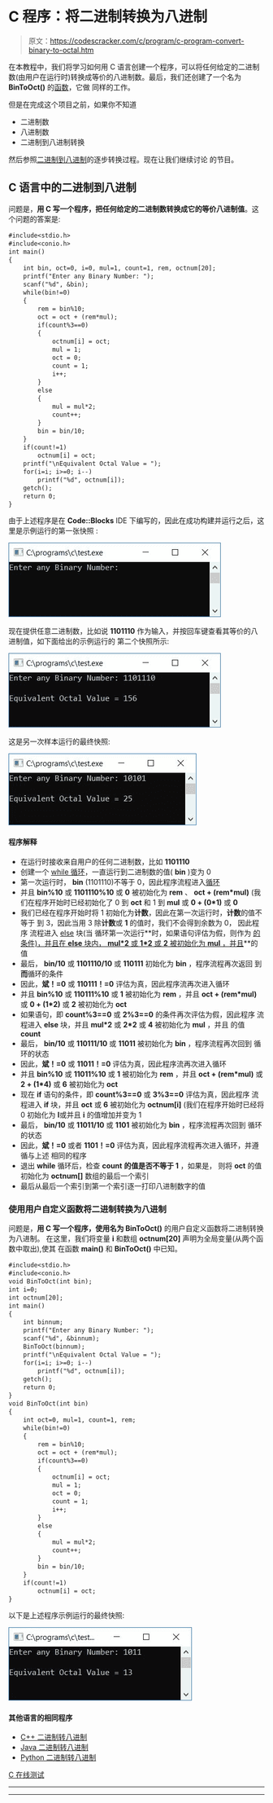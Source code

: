 # C 程序：将二进制转换为八进制

> 原文：<https://codescracker.com/c/program/c-program-convert-binary-to-octal.htm>

在本教程中，我们将学习如何用 C 语言创建一个程序，可以将任何给定的二进制数(由用户在运行时)转换成等价的八进制数。最后，我们还创建了一个名为 **BinToOct()** 的[函数](/c/c-functions.htm)，它做 同样的工作。

但是在完成这个项目之前，如果你不知道

*   二进制数
*   八进制数
*   二进制到八进制转换

然后参照[二进制到八进制](/computer-fundamental/binary-to-octal.htm)的逐步转换过程。现在让我们继续讨论 的节目。

## C 语言中的二进制到八进制

问题是，**用 C 写一个程序，把任何给定的二进制数转换成它的等价八进制值**。这个问题的答案是:

```
#include<stdio.h>
#include<conio.h>
int main()
{
    int bin, oct=0, i=0, mul=1, count=1, rem, octnum[20];
    printf("Enter any Binary Number: ");
    scanf("%d", &bin);
    while(bin!=0)
    {
        rem = bin%10;
        oct = oct + (rem*mul);
        if(count%3==0)
        {
            octnum[i] = oct;
            mul = 1;
            oct = 0;
            count = 1;
            i++;
        }
        else
        {
            mul = mul*2;
            count++;
        }
        bin = bin/10;
    }
    if(count!=1)
        octnum[i] = oct;
    printf("\nEquivalent Octal Value = ");
    for(i=i; i>=0; i--)
        printf("%d", octnum[i]);
    getch();
    return 0;
}
```

由于上述程序是在 **Code::Blocks** IDE 下编写的，因此在成功构建并运行之后，这里是示例运行的第一张快照 :

![c binary to octal conversion](img/1ba91bc4b819b791a2e69c385e4bd7fd.png)

现在提供任意二进制数，比如说 **1101110** 作为输入，并按回车键查看其等价的八进制值，如下面给出的示例运行的 第二个快照所示:

![binary to octal conversion in c](img/c71740439bf81f20c889a8511d2bb0cb.png)

这是另一次样本运行的最终快照:

![c program convert binary to octal](img/46ee27adcde06757cc13994365fa2188.png)

#### 程序解释

*   在运行时接收来自用户的任何二进制数，比如 **1101110**
*   创建一个 [while 循环](/c/c-while-loop.htm)，一直运行到二进制数的值( **bin** )变为 0
*   第一次运行时， **bin** (1101110)不等于 0，因此程序流程进入[循环](/c/c-loops.htm)
*   并且 **bin%10** 或 **1101110%10** 或 **0** 被初始化为 **rem** 、 **oct + (rem*mul)** (我们在程序开始时已经初始化了 0 到 **oct** 和 1 到 **mul** 或 **0 + (0*1)** 或 **0**
*   我们已经在程序开始时将 1 初始化为**计数**，因此在第一次运行时，**计数**的值不等于 到 3，因此当用 3 除**计数**或 **1** 的值时，我们不会得到余数为 0， 因此程序 流程进入 [else](/c/c-if-statement.htm) 块(当 循环第一次运行**时，如果语句评估为假，则作为 [的条件)，并且在 **else** 块内， **mul*2** 或 **1*2** 或 **2** 被初始化为 **mul** ，并且](/c/c-if-statement.htm)**的值
*   最后， **bin/10** 或 **1101110/10** 或 **110111** 初始化为 **bin** ，程序流程再次返回 到**而**循环的条件
*   因此，**斌！=0** 或 **110111！=0** 评估为真，因此程序流再次进入循环
*   并且 **bin%10** 或 **110111%10** 或 **1** 被初始化为 **rem** ，并且 **oct + (rem*mul)** 或 **0 + (1*2)** 或 **2** 被初始化为 **oct**
*   如果语句，即 **count%3==0** 或 **2%3==0** 的条件再次评估为假，因此程序 流程进入 **else** 块，并且 **mul*2** 或 **2*2** 或 **4** 被初始化为 **mul** ，并且 的值 **count**
*   最后， **bin/10** 或 **110111/10** 或 **11011** 被初始化为 **bin** ，程序流程再次回到 循环的状态
*   因此，**斌！=0** 或 **11011！=0** 评估为真，因此程序流再次进入循环
*   并且 **bin%10** 或 **11011%10** 或 **1** 被初始化为 **rem** ，并且 **oct + (rem*mul)** 或 **2 + (1*4)** 或 **6** 被初始化为 **oct**
*   现在 **if** 语句的条件，即 **count%3==0** 或 **3%3==0** 评估为真，因此程序 流程进入 **if** 块，并且 **oct** 或 **6** 被初始化为 **octnum[i]** (我们在程序开始时已经将 0 初始化为 **I**或并且 **i** 的值增加并变为 1
*   最后， **bin/10** 或 **11011/10** 或 **1101** 被初始化为 **bin** ，程序流程再次回到 循环的状态
*   因此，**斌！=0** 或者 **1101！=0** 评估为真，因此程序流程再次进入循环，并遵循与上述 相同的程序
*   退出 **while** 循环后，检查 **count** **的值是否不等于 1** ，如果是， 则将 **oct** 的值初始化为 **octnum[]** 数组的最后一个索引
*   最后从最后一个索引到第一个索引逐一打印八进制数字的值

### 使用用户自定义函数将二进制转换为八进制

问题是，**用 C 写一个程序，使用名为 BinToOct()** 的用户自定义函数将二进制转换为八进制。 在这里，我们将变量 **i** 和数组 **octnum[20]** 声明为全局变量(从两个函数中取出),使其 在函数 **main()** 和 **BinToOct()** 中已知。

```
#include<stdio.h>
#include<conio.h>
void BinToOct(int bin);
int i=0;
int octnum[20];
int main()
{
    int binnum;
    printf("Enter any Binary Number: ");
    scanf("%d", &binnum);
    BinToOct(binnum);
    printf("\nEquivalent Octal Value = ");
    for(i=i; i>=0; i--)
        printf("%d", octnum[i]);
    getch();
    return 0;
}
void BinToOct(int bin)
{
    int oct=0, mul=1, count=1, rem;
    while(bin!=0)
    {
        rem = bin%10;
        oct = oct + (rem*mul);
        if(count%3==0)
        {
            octnum[i] = oct;
            mul = 1;
            oct = 0;
            count = 1;
            i++;
        }
        else
        {
            mul = mul*2;
            count++;
        }
        bin = bin/10;
    }
    if(count!=1)
        octnum[i] = oct;
}
```

以下是上述程序示例运行的最终快照:

![c binary to octal using function](img/402d47ce2a85f943cb95d71c046be6a1.png)

#### 其他语言的相同程序

*   [C++ 二进制转八进制](/cpp/program/cpp-program-convert-binary-to-octal.htm)
*   [Java 二进制转八进制](/java/program/java-program-convert-binary-to-octal.htm)
*   [Python 二进制转八进制](/python/program/python-program-convert-binary-to-octal.htm)

[C 在线测试](/exam/showtest.php?subid=2)

* * *

* * *